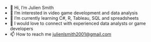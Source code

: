 - 👋 Hi, I’m Julien Smith
- 👀 I’m interested in video game development and   data analysis
- 🌱 I’m currently learning  C#, R, Tableau, SQL and spreadsheets
- 💞️ I would love to connect with experienced data analysts or game developers 
- 📫 How to reach me julienlsmith2001@gmail.com
  


<!---
jlnsmith2001/jlnsmith2001 is a ✨ special ✨ repository because its `README.md` (this file) appears on your GitHub profile.
You can click the Preview link to take a look at your changes.
--->
